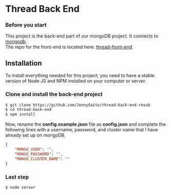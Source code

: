 # Thread Back End

### Before you start

This project is the back-end part of our mongoDB project. It connects to [mongodb](https://www.mongodb.com/).  
The repo for the front-end is located here: [thread-front-end](https://github.com/JonnySaito/thread-front-end-resub).  

## Installation
To install everything needed for this project, you need to have a stable version of Node JS and NPM installed on your computer or server.

### Clone and install the back-end project
```sh
$ git clone https://github.com/JonnySaito/thread-back-end-resub
$ cd thread-back-end
$ npm install

```
Now, rename the **config.example.json** file as **config.json** and complete the following lines with a username, password, and cluster name that I have already set up on mongoDB.  
```json
{
    "MONGO_USER": "",
    "MONGO_PASSWORD": "",
    "MONGO_CLUSTER_NAME": ""
}

```
### Last step
```sh
$ node server
```
